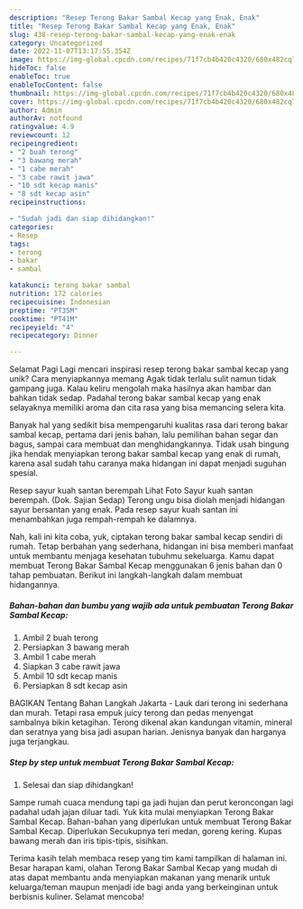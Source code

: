 ```yaml
---
description: "Resep Terong Bakar Sambal Kecap yang Enak, Enak"
title: "Resep Terong Bakar Sambal Kecap yang Enak, Enak"
slug: 438-resep-terong-bakar-sambal-kecap-yang-enak-enak
category: Uncategorized
date: 2022-11-07T13:17:55.354Z
image: https://img-global.cpcdn.com/recipes/71f7cb4b420c4320/680x482cq70/terong-bakar-sambal-kecap-foto-resep-utama.jpg
hideToc: false
enableToc: true
enableTocContent: false
thumbnail: https://img-global.cpcdn.com/recipes/71f7cb4b420c4320/680x482cq70/terong-bakar-sambal-kecap-foto-resep-utama.jpg
cover: https://img-global.cpcdn.com/recipes/71f7cb4b420c4320/680x482cq70/terong-bakar-sambal-kecap-foto-resep-utama.jpg
author: Admin
authorAv: notfound
ratingvalue: 4.9
reviewcount: 12
recipeingredient:
- "2 buah terong"
- "3 bawang merah"
- "1 cabe merah"
- "3 cabe rawit jawa"
- "10 sdt kecap manis"
- "8 sdt kecap asin"
recipeinstructions:

- "Sudah jadi dan siap dihidangkan!"
categories:
- Resep
tags:
- terong
- bakar
- sambal

katakunci: terong bakar sambal 
nutrition: 172 calories
recipecuisine: Indonesian
preptime: "PT35M"
cooktime: "PT41M"
recipeyield: "4"
recipecategory: Dinner

---
```



Selamat Pagi Lagi mencari inspirasi resep terong bakar sambal kecap yang unik? Cara menyiapkannya memang Agak tidak terlalu sulit namun tidak gampang juga. Kalau keliru mengolah maka hasilnya akan hambar dan bahkan tidak sedap. Padahal terong bakar sambal kecap yang enak selayaknya memiliki aroma dan cita rasa yang bisa memancing selera kita.


Banyak hal yang sedikit bisa mempengaruhi kualitas rasa dari terong bakar sambal kecap, pertama dari jenis bahan, lalu pemilihan bahan segar dan bagus, sampai cara membuat dan menghidangkannya. Tidak usah bingung jika hendak menyiapkan terong bakar sambal kecap yang enak di rumah, karena asal sudah tahu caranya maka hidangan ini dapat menjadi suguhan spesial.

Resep sayur kuah santan berempah Lihat Foto Sayur kuah santan berempah. (Dok. Sajian Sedap) Terong ungu bisa diolah menjadi hidangan sayur bersantan yang enak. Pada resep sayur kuah santan ini menambahkan juga rempah-rempah ke dalamnya.


Nah, kali ini kita coba, yuk, ciptakan terong bakar sambal kecap sendiri di rumah. Tetap berbahan yang sederhana, hidangan ini bisa memberi manfaat untuk membantu menjaga kesehatan tubuhmu sekeluarga. Kamu dapat membuat Terong Bakar Sambal Kecap menggunakan 6 jenis bahan dan 0 tahap pembuatan. Berikut ini langkah-langkah dalam membuat hidangannya.

<!--inarticleads1-->

##### Bahan-bahan dan bumbu yang wajib ada untuk pembuatan Terong Bakar Sambal Kecap:

1. Ambil 2 buah terong
1. Persiapkan 3 bawang merah
1. Ambil 1 cabe merah
1. Siapkan 3 cabe rawit jawa
1. Ambil 10 sdt kecap manis
1. Persiapkan 8 sdt kecap asin


BAGIKAN Tentang Bahan Langkah Jakarta - Lauk dari terong ini sederhana dan murah. Tetapi rasa empuk juicy terong dan pedas menyengat sambalnya bikin ketagihan. Terong dikenal akan kandungan vitamin, mineral dan seratnya yang bisa jadi asupan harian. Jenisnya banyak dan harganya juga terjangkau. 

<!--inarticleads2-->

##### Step by step untuk membuat Terong Bakar Sambal Kecap:


1. Selesai dan siap dihidangkan!

Sampe rumah cuaca mendung tapi ga jadi hujan dan perut keroncongan lagi padahal udah jajan diluar tadi. Yuk kita mulai menyiapkan Terong Bakar Sambal Kecap. Bahan-bahan yang diperlukan untuk membuat Terong Bakar Sambal Kecap. Diperlukan Secukupnya teri medan, goreng kering. Kupas bawang merah dan iris tipis-tipis, sisihkan. 

Terima kasih telah membaca resep yang tim kami tampilkan di halaman ini. Besar harapan kami, olahan Terong Bakar Sambal Kecap yang mudah di atas dapat membantu anda menyiapkan makanan yang menarik untuk keluarga/teman maupun menjadi ide bagi anda yang berkeinginan untuk berbisnis kuliner. Selamat mencoba!
